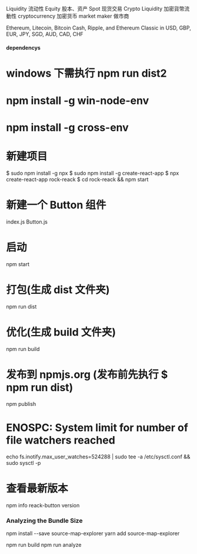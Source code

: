 Liquidity 流动性
Equity 股本、资产
Spot 现货交易
Crypto Liquidity 加密貨幣流動性
cryptocurrency 加密货币
market maker 做市商


Ethereum, Litecoin, Bitcoin Cash, Ripple, and Ethereum Classic in USD, GBP, EUR, JPY, SGD, AUD, CAD, CHF

#### dependencys


# windows 下需执行 npm run dist2
# npm install -g win-node-env
# npm install -g cross-env

# 新建项目
$ sudo npm install -g npx
$ sudo npm install -g create-react-app
$ npx create-react-app rock-reack
$ cd rock-reack && npm start 

# 新建一个 Button 组件
index.js Button.js

# 启动
npm start

# 打包(生成 dist 文件夹)
npm run dist

# 优化(生成 build 文件夹)
npm run build

# 发布到 npmjs.org (发布前先执行 $ npm run dist)
npm publish

# ENOSPC: System limit for number of file watchers reached
echo fs.inotify.max_user_watches=524288 | sudo tee -a /etc/sysctl.conf && sudo sysctl -p

# 查看最新版本
npm info reack-button version


### Analyzing the Bundle Size
npm install --save source-map-explorer
yarn add source-map-explorer

npm run build
npm run analyze